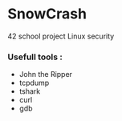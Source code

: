 # SnowCrash
42 school project Linux security 

### Usefull tools :
- John the Ripper
- tcpdump
- tshark 
- curl 
- gdb 
